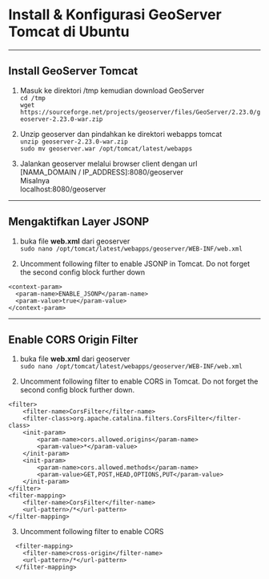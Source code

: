 # Install & Konfigurasi GeoServer Tomcat di Ubuntu

___   
## Install GeoServer Tomcat

1. Masuk ke direktori /tmp kemudian download GeoServer    
`cd /tmp`   
`wget https://sourceforge.net/projects/geoserver/files/GeoServer/2.23.0/geoserver-2.23.0-war.zip`   

2. Unzip geoserver dan pindahkan ke direktori webapps tomcat   
`unzip geoserver-2.23.0-war.zip`   
`sudo mv geoserver.war /opt/tomcat/latest/webapps`   

3. Jalankan geoserver melalui browser client dengan url   
[NAMA_DOMAIN / IP_ADDRESS]:8080/geoserver   
Misalnya   
localhost:8080/geoserver   

___   

## Mengaktifkan Layer JSONP

1. buka file <b>web.xml</b> dari geoserver   
```sudo nano /opt/tomcat/latest/webapps/geoserver/WEB-INF/web.xml```

2. Uncomment following filter to enable JSONP in Tomcat. Do not forget the second config block further down   
  ```
  <context-param>
    <param-name>ENABLE_JSONP</param-name>
    <param-value>true</param-value>
  </context-param>
  ```

___   

## Enable CORS Origin Filter

1. buka file <b>web.xml</b> dari geoserver   
```sudo nano /opt/tomcat/latest/webapps/geoserver/WEB-INF/web.xml```   

2. Uncomment following filter to enable CORS in Tomcat. Do not forget the second config block further down.   
```
<filter>
    <filter-name>CorsFilter</filter-name>
    <filter-class>org.apache.catalina.filters.CorsFilter</filter-class>
    <init-param>
        <param-name>cors.allowed.origins</param-name>
        <param-value>*</param-value>
    </init-param>
    <init-param>
        <param-name>cors.allowed.methods</param-name>
        <param-value>GET,POST,HEAD,OPTIONS,PUT</param-value>
    </init-param>
</filter>
<filter-mapping>
    <filter-name>CorsFilter</filter-name>
    <url-pattern>/*</url-pattern>
</filter-mapping>
```

3. Uncomment following filter to enable CORS    
```
  <filter-mapping>
    <filter-name>cross-origin</filter-name>
    <url-pattern>/*</url-pattern>
  </filter-mapping>
```